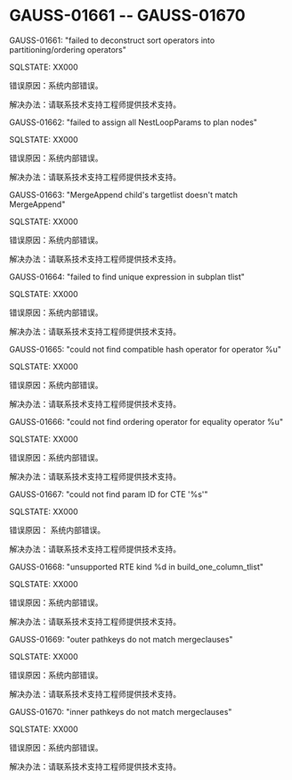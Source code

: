 # GAUSS-01661 -- GAUSS-01670

GAUSS-01661: "failed to deconstruct sort operators into partitioning/ordering operators"

SQLSTATE: XX000

错误原因：系统内部错误。

解决办法：请联系技术支持工程师提供技术支持。

GAUSS-01662: "failed to assign all NestLoopParams to plan nodes"

SQLSTATE: XX000

错误原因：系统内部错误。

解决办法：请联系技术支持工程师提供技术支持。

GAUSS-01663: "MergeAppend child's targetlist doesn't match MergeAppend"

SQLSTATE: XX000

错误原因：系统内部错误。

解决办法：请联系技术支持工程师提供技术支持。

GAUSS-01664: "failed to find unique expression in subplan tlist"

SQLSTATE: XX000

错误原因：系统内部错误。

解决办法：请联系技术支持工程师提供技术支持。

GAUSS-01665: "could not find compatible hash operator for operator %u"

SQLSTATE: XX000

错误原因：系统内部错误。

解决办法：请联系技术支持工程师提供技术支持。

GAUSS-01666: "could not find ordering operator for equality operator %u"

SQLSTATE: XX000

错误原因：系统内部错误。

解决办法：请联系技术支持工程师提供技术支持。

GAUSS-01667: "could not find param ID for CTE '%s'"

SQLSTATE: XX000

错误原因： 系统内部错误。

解决办法：请联系技术支持工程师提供技术支持。

GAUSS-01668: "unsupported RTE kind %d in build\_one\_column\_tlist"

SQLSTATE: XX000

错误原因：系统内部错误。

解决办法：请联系技术支持工程师提供技术支持。

GAUSS-01669: "outer pathkeys do not match mergeclauses"

SQLSTATE: XX000

错误原因：系统内部错误。

解决办法：请联系技术支持工程师提供技术支持。

GAUSS-01670: "inner pathkeys do not match mergeclauses"

SQLSTATE: XX000

错误原因：系统内部错误。

解决办法：请联系技术支持工程师提供技术支持。

